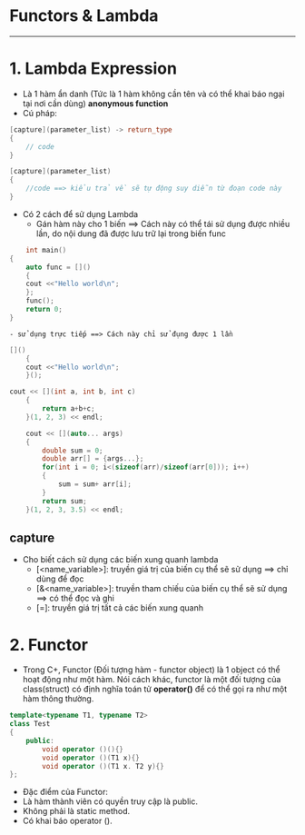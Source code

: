 # Functors & Lambda
----------------------------------

# 1. Lambda Expression
- Là 1 hàm ẩn danh (Tức là 1 hàm không cần tên và có thể khai báo ngại tại nơi cần dùng) __anonymous function__
- Cú pháp:
```cpp
[capture](parameter_list) -> return_type
{
    // code
}

[capture](parameter_list)
{
    //code ==> kiểu trả về sẽ tự động suy diễn từ đoạn code này
}
```

- Có 2 cách để sử dụng Lambda
    - Gán hàm này cho 1 biến ==> Cách này có thể tái sử dụng được nhiều lần, do nội dung đã được lưu trữ lại trong biến func
```cpp
    int main()
{
    auto func = []() 
    {
    cout <<"Hello world\n";
    };
    func();
    return 0;
}
```

    - sử dụng trực tiếp ==> Cách này chỉ sử đụng được 1 lần

```cpp
[]() 
    {
    cout <<"Hello world\n";
    }();
```

```cpp
cout << [](int a, int b, int c)
    {
        return a+b+c;
    }(1, 2, 3) << endl;

    cout << [](auto... args)
    {
        double sum = 0;
        double arr[] = {args...};
        for(int i = 0; i<(sizeof(arr)/sizeof(arr[0])); i++)
        {
            sum = sum+ arr[i];
        }
        return sum;
    }(1, 2, 3, 3.5) << endl;

```

## capture
- Cho biết cách sử dụng các biến xung quanh lambda
    - [<name_variable>]: truyền giá trị của biến cụ thể sẽ sử dụng ==> chỉ dùng để đọc
    - [&<name_variable>]: truyền tham chiếu của biến cụ thể sẽ sử dụng ==> có thể đọc và ghi
    - [=]: truyền giá trị tất cả các biến xung quanh

# 2. Functor

- Trong C+, Functor (Đối tượng hàm - functor object) là 1 object có thể hoạt động như một hàm. Nói cách khác, functor là một đối tượng của class(struct) có định nghĩa toán tử __operator()__ để có thể gọi ra như một hàm thông thường.

```cpp
template<typename T1, typename T2>
class Test
{
    public:
        void operator ()(){}
        void operator ()(T1 x){}
        void operator ()(T1 x. T2 y){}
};
```

- Đặc điểm của Functor:
 - Là hàm thành viên có quyền truy cập là public.
 - Không phải là static method.
 - Có khai báo operator ().
